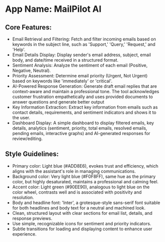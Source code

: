 # **App Name**: MailPilot AI

## Core Features:

- Email Retrieval and Filtering: Fetch and filter incoming emails based on keywords in the subject line, such as 'Support,' 'Query,' 'Request,' and 'Help'.
- Email Details Display: Display sender's email address, subject, email body, and date/time received in a structured format.
- Sentiment Analysis: Analyze the sentiment of each email (Positive, Negative, Neutral).
- Priority Assessment: Determine email priority (Urgent, Not Urgent) based on keywords like 'immediately' or 'critical'.
- AI-Powered Response Generation: Generate draft email replies that are context-aware and maintain a professional tone. The tool acknowledges customer frustration empathetically and uses provided documents to answer questions and generate better output
- Key Information Extraction: Extract key information from emails such as contact details, requirements, and sentiment indicators and shows it to the user.
- Dashboard Display: A simple dashboard to display filtered emails, key details, analytics (sentiment, priority, total emails, resolved emails, pending emails, interactive graphs) and AI-generated responses for review/editing.

## Style Guidelines:

- Primary color: Light blue (#ADD8E6), evokes trust and efficiency, which aligns with the assistant's role in managing communications. 
- Background color: Very light blue (#F0F8FF), same hue as the primary color, but highly desaturated, maintains a professional and calming feel.
- Accent color: Light green (#90EE90), analogous to light blue on the color wheel, contrasts well and is associated with positivity and resolution.
- Body and headline font: 'Inter', a grotesque-style sans-serif font suitable for both headlines and body text for a neutral and machined look. 
- Clean, structured layout with clear sections for email list, details, and response previews.
- Use simple, recognizable icons for sentiment and priority indicators.
- Subtle transitions for loading and displaying content to enhance user experience.